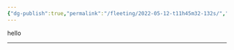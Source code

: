 ```yaml
---
{"dg-publish":true,"permalink":"/fleeting/2022-05-12-t11h45m32-132s/","title":"2022-05-12T11h45m32.132s"}
---
```


hello

---

